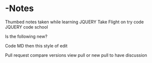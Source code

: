 # -Notes
Thumbed notes taken while learning JQUERY Take Flight on try code JQUERY code school 


Is the following new?

Code MD then this style of edit

Pull request compare versions view pull or new pull to have discussion
